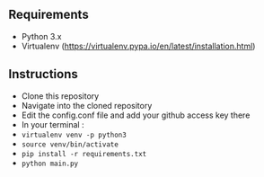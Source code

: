 
## Requirements

- Python 3.x
- Virtualenv (https://virtualenv.pypa.io/en/latest/installation.html)

## Instructions

- Clone this repository
- Navigate into the cloned repository
- Edit the config.conf file and add your github access key there
- In your terminal :
- `virtualenv venv -p python3`
- `source venv/bin/activate`
- `pip install -r requirements.txt`
- `python main.py`
